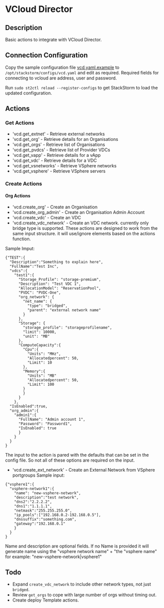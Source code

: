 # VCloud Director

## Description

Basic actions to integrate with VCloud Director.


## Connection Configuration

Copy the sample configuration file [vcd.yaml.example](./vcd.yaml.example) to `/opt/stackstorm/configs/vcd.yaml`
and edit as required. Required fields for connecting to vcloud are address, user and password.

Run `sudo st2ctl reload --register-configs` to get StackStorm to load the updated configuration.


## Actions
### Get Actions
* 'vcd.get_extnet' - Retrieve external networks  
* 'vcd.get_org' - Retrieve details for an Organisations 
* 'vcd.get_orgs' - Retrieve list of Organisations 
* 'vcd.get_pvdcs' - Retrieve list of Provider VDCs 
* 'vcd.get_vapp' - Retrieve details for a vApp 
* 'vcd.get_vdc' - Retrieve details for a VDC  
* 'vcd.get_vsnetworks' - Retrieve VSphere networks  
* 'vcd.get_vsphere' - Retrieve VSphere servers  

### Create Actions
#### Org Actions
* 'vcd.create_org' - Create an Organisation  
* 'vcd.create_org_admin' - Create an Organisation Admin Account 
* 'vcd.create_vdc' - Create an VDC  
* 'vcd.create_vdc_network' - Create an VDC network. currently only bridge type is supported.
These actions are designed to work from the same input structure. it will use/ignore elements based on the actions function.

Sample Imput:
```
{"TEST":{
  "Description":"Something to explain here",
  "FullName":"Test Inc",
  "vdcs":{
    "test1":{
      "Storage_Profile": "storage-premium",
      "Description": "Test VDC 1",
      "AllocationModel": "ReservationPool",
      "PVDC": "PVDC-One",
      "org_network": {
        "net_name": {
          "type": "bridged",
          "parent": "external network name"
        }
      },
      "Storage": {
        "storage_profile": "storageprofilename",
        "limit": 10000,
        "unit": "MB"
      },
      "ComputeCapacity":{
        "Cpu":{
          "Units": "MHz",
          "Allocatedpercent": 50,
          "Limit": 10
        },
        "Memory":{
          "Units": "MB"
          "Allocatedpercent": 50,
          "Limit": 100
        }
        }
      }
    },
  "IsEnabled":true,
  "org_admin":{
    "admin1":{
      "FullName": "Admin account 1",
      "Password": "Password1",
      "IsEnabled": true
      }
    }
  }
}
```

The input to the action is pared with the defaults that can be set in the config file. So not all of these options are required on the input.

* 'vcd.create_ext_network' - Create an External Network from VSphere portgroups 
Sample input:
```
{"vsphere1":{
  "vsphere-network1":{
    "name": "new-vsphere-network",
    "description":"test network",
    "dns2":"2.2.2.2",
    "dns1":"1.1.1.1",
    "netmask":"255.255.255.0",
    "ip_pools":["192.168.0.2-192.168.0.5"],
    "dnssuffix":"something.com",
    "gateway":"192.168.0.1"
    }
  }
}
```
Name and description are optional fields. If no Name is provided it will generate name using the "vsphere network name" + "the "vsphere name"
for example: "new-vsphere-network|vsphere1"

## Todo
* Expand `create_vdc_network` to include other network types, not just `bridged`.
* Review `get_orgs` to cope with large number of orgs without timing out. 
* Create deploy Template actions.

